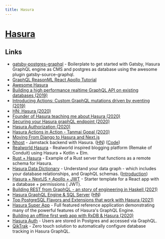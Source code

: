 ```yaml
---
title: Hasura
---
```


# [Hasura](https://hasura.io)

## Links

- [gatsby-postgres-graphql](https://github.com/hasura/graphql-engine/tree/master/community/sample-apps/gatsby-postgres-graphql) - Boilerplate to get started with Gatsby, Hasura GraphQL engine as CMS and postgres as database using the awesome plugin gatsby-source-graphql.
- [GraphQL ReasonML React Apollo Tutorial](https://learn.hasura.io/graphql/reason-react-apollo/introduction)
- [Awesome Hasura](https://github.com/aaronhayes/awesome-hasura)
- [Building a high performance realtime GraphQL API on existing databases (2019)](https://www.youtube.com/watch?v=HOKMJkBYaqQ)
- [Introducing Actions: Custom GraphQL mutations driven by eventing (2019)](https://hasura.io/blog/introducing-actions/)
- [HN: Hasura (2020)](https://news.ycombinator.com/item?id=22432137)
- [Founder of Hasura teaching me about Hasura (2020)](https://www.youtube.com/watch?v=51m8Smk7fZQ)
- [Securing your Hasura graphQL endpoint (2020)](https://dev.to/debs_obrien/securing-your-hasura-graphql-endpoint-g9o)
- [Hasura Authorization (2020)](https://www.youtube.com/watch?v=rkN3RQBi_UI)
- [Hasura Actions in Action - Tanmai Gopal (2020)](https://www.youtube.com/watch?v=KH3mv4tm0fY)
- [Moving From Django to Hasura and Next.js](https://hasura.io/blog/moving-from-django-to-hasura-and-next-js/)
- [Nhost](https://nhost.io/) - Jamstack backend with Hasura. ([HN](https://news.ycombinator.com/item?id=24929732)) ([Code](https://github.com/nhost/nhost))
- [Realworld Hasura](https://github.com/andrewMacmurray/realworld-hasura) - Realworld inspired blogging platform (Remake of Conduit) using Hasura + Kotlin + Elm.
- [Rust + Hasura](https://github.com/ronanyeah/rust-hasura) - Example of a Rust server that functions as a remote schema for Hasura.
- [Hasura Data Dictionary](https://github.com/hasura/data-dictionary) - Understand your data graph - which includes your database relationships, and GraphQL schemas. ([Introduction](https://hasura.io/blog/hasura-data-dictionary/))
- [Hasura + NextJS + Apollo + JWT](https://github.com/Ntarasiuk/nexthasurajwt) - Starter template for a React app with a database + permissions ( JWT).
- [Building REST from GraphQL - an story of engineering in Haskell (2021)](https://hasura.io/blog/building-rest-from-graphql-story-of-engineering-haskell/)
- [Hasura GraphQL Engine & SQL Server](https://github.com/hasura/graphql-engine/blob/master/architecture/sql-server.md) ([HN](https://news.ycombinator.com/item?id=27549164))
- [Top PostgreSQL Flavors and Extensions that work with Hasura (2021)](https://hasura.io/blog/postgresql-flavors-extensions-work-with-hasura/)
- [Hasura Super App](https://github.com/hasura/hasura-ecommerce) - Full featured reference application demonstrating many of the powerful features of Hasura's GraphQL Engine.
- [Building an offline first web app with RxDB & Hasura (2020)](https://hasura.io/blog/building-an-offline-first-web-app-with-rxdb-hasura/)
- [Hasura Auth](https://github.com/nhost/hasura-auth) - Users are stored in Postgres and accessed via GraphQL.
- [QikTrak](https://github.com/chrisnurse/qik-trak) - Zero touch solution to automatically configure database tracking in Hasura GraphQL.
